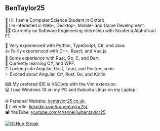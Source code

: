 ## BenTaylor25
👋 Hi, I am a Computer Science Student in Oxford.  
👀 I’m interested in Web-, Desktop-, Mobile- and Game Development.  
👨‍💻 Currently on Software Engineering internship with Scuderia AlphaTauri F1.

💪 Very experienced with Python, TypeScript, C#, and Java.  
👍 Fairly experienced with C++, React, and Vue.js.  
🤏 Some experience with Rust, Go, C, and Dart.  
🌱 Currently learning C#, and WPF.  
⏰ Looking into Angular, Rust, Tauri, and Postres soon.  
✨ Excited about Angular, C#, Rust, Go, and Kotlin.

⌨ My prefered IDE is VSCode with the Vim extension.  
💻 I use Windows 10 on my PC and Kubuntu Linux on my Laptop.

🌐 Personal Website: <a href="http://bentaylor25.co.uk">bentaylor25.co.uk</a>.  
🤝 LinkedIn: <a href="https://linkedin.com/in/bentaylor25/">linkedin.com/in/bentaylor25/</a>.  
📽️ YouTube: <a href="https://youtube.com/@bentaylor25">youtube.com/channel/@bentaylor25</a>.

[![GitHub Streak](http://github-readme-streak-stats.herokuapp.com?user=BenTaylor25&theme=dark&hide_border=true&date_format=j%2Fn%5B%2FY%5D)](https://git.io/streak-stats)

<!-- because most of my repos are private, this is really inaccurate -->
<!--[![Top Langs](https://github-readme-stats.vercel.app/api/top-langs/?username=BenTaylor25&layout=compact&theme=dark&hide_border=true&langs_count=10&count_private=true)](https://github.com/anuraghazra/github-readme-stats)-->


